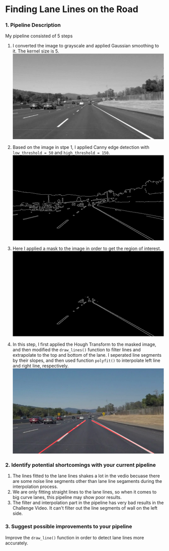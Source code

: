 # **Finding Lane Lines on the Road**



### 1. Pipeline Description

My pipeline consisted of 5 steps 
1. I converted the image to grayscale and applied Gaussian smoothing to it. The kernel size is 5.
![step1|](./test_images_blur/solidWhiteCurve.jpg "Step 1")

2. Based on the image in stpe 1, I applied Canny edge detection with `low_threshold = 50` and `high_threshold = 150`.
![step2](./test_images_edges/solidWhiteCurve.jpg "Step 2")

3. Here I applied a mask to the image in order to get the region of interest.
![step3](./test_images_masked/solidWhiteCurve.jpg "Step 3")

4. In this step, I first applied the Hough Transform to the masked image, and then modified the `draw_lines()` function to filter lines and extrapolate to the top and bottom of the lane.
I seperated line segments by their slopes, and then used function `polyfit()` to interpolate left line and right line, respectively.
![step4](./test_images_output/solidWhiteCurve.jpg "Step 4")




### 2. Identify potential shortcomings with your current pipeline

1. The lines fitted to the lane lines shakes a lot in the vedio becuase there are some noise line segments other than lane line segaments during the interpolation process.
2. We are only fitting straight lines to the lane lines, so when it comes to big curve lanes, this pipeline may show poor results.
3. The filter and interpolation part in the pipeline has very bad results in the Challenge Video. It can't filter out the line segments of wall on the left side.


### 3. Suggest possible improvements to your pipeline

Improve the `draw_line()` function in order to detect lane lines more accurately.

